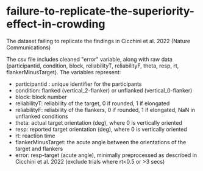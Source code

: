 # failure-to-replicate-the-superiority-effect-in-crowding
The dataset failing to replicate the findings in Cicchini et al. 2022 (Nature Communications)

The csv file includes cleaned "error" variable, along with raw data (participantid, condition, block, reliabilityT, reliabilityF, theta, resp, rt, flankerMinusTarget). The variables represent:
- participantid : unique identifier for the participants
- condition: flanked (vertical_2-flanker) or unflanked (vertical_0-flanker)
- block: block number
- reliabilityT: reliability of the target, 0 if rounded, 1 if elongated
- reliabilityF: reliability of the flankers, 0 if rounded, 1 if elongated, NaN in unflanked conditions
- theta: actual target orientation (deg), where 0 is vertically oriented
- resp: reported target orientation (deg), where 0 is vertically oriented
- rt: reaction time
- flankerMinusTarget: the acute angle between the orientations of the target and flankers 
- error: resp-target (acute angle), minimally preprocessed as described in Cicchini et al. 2022 (exclude trials where rt<0.5 or >3 secs)

